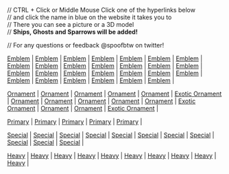 // CTRL + Click or Middle Mouse Click one of the hyperlinks below    
// and click the name in blue on the website it takes you to   
// There you can see a picture or a 3D model    
// **Ships, Ghosts and Sparrows will be added!**

// For any questions or feedback @spoofbtw on twitter!

[Emblem](https://www.light.gg/db/compare/227400) |
[Emblem](https://www.light.gg/db/compare/227401) |
[Emblem](https://www.light.gg/db/compare/227402) |
[Emblem](https://www.light.gg/db/compare/227403) |
[Emblem](https://www.light.gg/db/compare/227404) |
[Emblem](https://www.light.gg/db/compare/227405) |
[Emblem](https://www.light.gg/db/compare/227406) |
[Emblem](https://www.light.gg/db/compare/227407) |
[Emblem](https://www.light.gg/db/compare/227408) |
[Emblem](https://www.light.gg/db/compare/227409) |
[Emblem](https://www.light.gg/db/compare/227413) |
[Emblem](https://www.light.gg/db/compare/227414) |
[Emblem](https://www.light.gg/db/compare/227415) |
[Emblem](https://www.light.gg/db/compare/227416) |
[Emblem](https://www.light.gg/db/compare/227417) |
[Emblem](https://www.light.gg/db/compare/227418) |
[Emblem](https://www.light.gg/db/compare/227419) |
[Emblem](https://www.light.gg/db/compare/227420) |
[Emblem](https://www.light.gg/db/compare/227575) |
[Emblem](https://www.light.gg/db/compare/227576) |
[Emblem](https://www.light.gg/db/compare/227577) |
[Emblem](https://www.light.gg/db/compare/227578) |
[Emblem](https://www.light.gg/db/compare/227579) |
[Emblem](https://www.light.gg/db/compare/227580) |
[Emblem](https://www.light.gg/db/compare/227581) |
[Emblem](https://www.light.gg/db/compare/227582) |
[Emblem](https://www.light.gg/db/compare/227583) |


[Ornament](https://www.light.gg/db/compare/227113) |
[Ornament](https://www.light.gg/db/compare/227185) |
[Ornament](https://www.light.gg/db/compare/227204) |
[Ornament](https://www.light.gg/db/compare/227225) |
[Ornament](https://www.light.gg/db/compare/227249) |
[Exotic Ornament](https://www.light.gg/db/compare/227250) |
[Ornament](https://www.light.gg/db/compare/227300) |
[Ornament](https://www.light.gg/db/compare/227323) |
[Ornament](https://www.light.gg/db/compare/227337) |
[Ornament](https://www.light.gg/db/compare/227357) |
[Ornament](https://www.light.gg/db/compare/227373) |
[Exotic Ornament](https://www.light.gg/db/compare/227422) |
[Ornament](https://www.light.gg/db/compare/227446) |
[Ornament](https://www.light.gg/db/compare/227454) |
[Exotic Ornament](https://www.light.gg/db/compare/227493) |



[Primary](https://www.light.gg/db/compare/227355) |
[Primary](https://www.light.gg/db/compare/227365) |
[Primary](https://www.light.gg/db/compare/227368) |
[Primary](https://www.light.gg/db/compare/227369) |
[Primary](https://www.light.gg/db/compare/227378) |

[Special](https://www.light.gg/db/compare/227116) |
[Special](https://www.light.gg/db/compare/227134) |
[Special](https://www.light.gg/db/compare/227142) |
[Special](https://www.light.gg/db/compare/227171) |
[Special](https://www.light.gg/db/compare/227294) |
[Special](https://www.light.gg/db/compare/227296) |
[Special](https://www.light.gg/db/compare/227338) |
[Special](https://www.light.gg/db/compare/227341) |
[Special](https://www.light.gg/db/compare/227451) |
[Special](https://www.light.gg/db/compare/227549) |
[Special](https://www.light.gg/db/compare/227552) |

[Heavy](https://www.light.gg/db/compare/227132) |
[Heavy](https://www.light.gg/db/compare/227138) |
[Heavy](https://www.light.gg/db/compare/227260) |
[Heavy](https://www.light.gg/db/compare/227266) |
[Heavy](https://www.light.gg/db/compare/227310) |
[Heavy](https://www.light.gg/db/compare/227391) |
[Heavy](https://www.light.gg/db/compare/227393) |
[Heavy](https://www.light.gg/db/compare/227494) |
[Heavy](https://www.light.gg/db/compare/227132) |
[Heavy](https://www.light.gg/db/compare/227138) |





